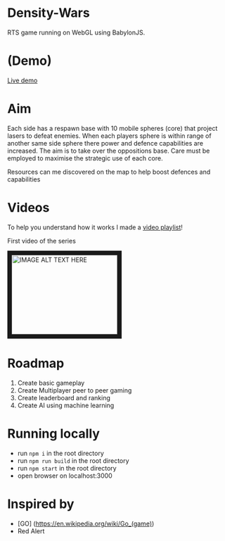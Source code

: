 Density-Wars
============

RTS game running on WebGL using BabylonJS.

# (Demo)
[Live demo](http://quantuminformation.github.io/Density-Wars/)

# Aim

Each side has a respawn base with 10 mobile spheres (core) that project lasers to defeat enemies. When each players 
sphere is within range of another same side sphere there power and defence capabilities are increased. 
The aim is to take over the oppositions base. Care must be employed to maximise the strategic use of each core.

Resources can me discovered on the map to help boost defences and capabilities

# Videos

To help you understand how it works I made a [video playlist](https://www.youtube.com/playlist?list=PLCrwuqjmVebK8M9DW_MNOxqn5ic6hF4ua)!

First video of the series

<a href="http://www.youtube.com/watch?feature=player_embedded&v=i7tdJpf6Pnc
" target="_blank"><img src="http://img.youtube.com/vi/i7tdJpf6Pnc/0.jpg" 
alt="IMAGE ALT TEXT HERE" width="240" height="180" border="10" /></a>


# Roadmap
1) Create basic gameplay
2) Create Multiplayer peer to peer gaming
3) Create leaderboard and ranking
4) Create AI using machine learning 


# Running locally

* run `npm i` in the root directory
* run `npm run build` in the root directory
* run `npm start` in the root directory
* open browser on localhost:3000

# Inspired by

* [GO] (https://en.wikipedia.org/wiki/Go_(game))
* Red Alert

